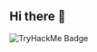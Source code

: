 ## Hi there 👋


<!--
**Salem-Sahmimi/Salem-Sahmimi** is a ✨ _special_ ✨ repository because its `README.md` (this file) appears on your GitHub profile.

Here are some ideas to get you started:

- 🔭 I’m currently working on ...
- 🌱 I’m currently learning ...
- 👯 I’m looking to collaborate on ...
- 🤔 I’m looking for help with ...
- 💬 Ask me about ...
- 📫 How to reach me: ...
- 😄 Pronouns: ...
- ⚡ Fun fact: ...
-->

<!-- tryhackme-badge will be inserted here -->

<img src="https://tryhackme-badges.s3.amazonaws.com/OMAR404.png" alt="TryHackMe Badge" />
